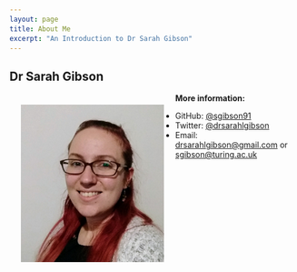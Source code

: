```yaml
---
layout: page
title: About Me
excerpt: "An Introduction to Dr Sarah Gibson"
---
```


## Dr Sarah Gibson

<img src="/images/profile_pic.jpg" alt="Dr Sarah Gibson" width="50%" align="left" hspace="20" vspace="20">

__More information:__

- GitHub: [@sgibson91](https://github.com/sgibson91)
- Twitter: [@drsarahlgibson](https://twitter.com/drsarahlgibson)
- Email: [drsarahlgibson@gmail.com](mailto:drsarahlgibson@gmail.com) or [sgibson@turing.ac.uk](mailto:sgibson@turing.ac.uk)
